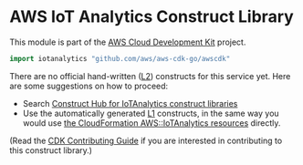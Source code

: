 # AWS IoT Analytics Construct Library

This module is part of the [AWS Cloud Development Kit](https://github.com/aws/aws-cdk) project.

```go
import iotanalytics "github.com/aws/aws-cdk-go/awscdk"
```

<!--BEGIN CFNONLY DISCLAIMER-->

There are no official hand-written ([L2](https://docs.aws.amazon.com/cdk/latest/guide/constructs.html#constructs_lib)) constructs for this service yet. Here are some suggestions on how to proceed:

* Search [Construct Hub for IoTAnalytics construct libraries](https://constructs.dev/search?q=iotanalytics)
* Use the automatically generated [L1](https://docs.aws.amazon.com/cdk/latest/guide/constructs.html#constructs_l1_using) constructs, in the same way you would use [the CloudFormation AWS::IoTAnalytics resources](https://docs.aws.amazon.com/AWSCloudFormation/latest/UserGuide/AWS_IoTAnalytics.html) directly.

(Read the [CDK Contributing Guide](https://github.com/aws/aws-cdk/blob/master/CONTRIBUTING.md) if you are interested in contributing to this construct library.)

<!--END CFNONLY DISCLAIMER-->
